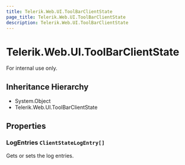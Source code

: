 ```yaml
---
title: Telerik.Web.UI.ToolBarClientState
page_title: Telerik.Web.UI.ToolBarClientState
description: Telerik.Web.UI.ToolBarClientState
---
```


# Telerik.Web.UI.ToolBarClientState

For internal use only.

## Inheritance Hierarchy

* System.Object
* Telerik.Web.UI.ToolBarClientState

## Properties

###  LogEntries `ClientStateLogEntry[]`

Gets or sets the log entries.

